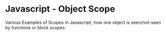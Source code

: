 # Javascript - Object Scope

Various Examples of Scopes in Javascript, how one object is seen/not-seen by functions or block scopes.

